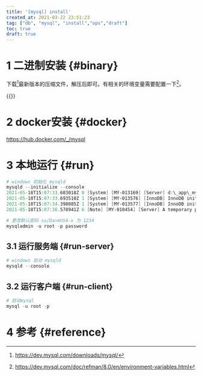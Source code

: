 ```yaml
---
title: '[mysql] install'
created_at: 2021-03-22 23:51:23
tag: ["db", "mysql", "install","ops","draft"]
toc: true
draft: true
---
```


# 1 二进制安装 {#binary}

下载[^mysql-download]最新版本的压缩文件，解压后即可。有相关的环境变量需要配置一下[^mysql-env]。

{{<highlight-file path="my.ini" lang="ini">}}

# 2 docker安装 {#docker}

<https://hub.docker.com/_/mysql>

# 3 本地运行 {#run}


```ps1
# windows 初始化 mysqld
mysqld --initialize --console
2021-05-18T15:07:33.683018Z 0 [System] [MY-013169] [Server] d:\_app\_mysql\bin\mysqld.exe (mysqld 8.0.25) initializing of server in progress as process 20320
2021-05-18T15:07:33.693510Z 1 [System] [MY-013576] [InnoDB] InnoDB initialization has started.
2021-05-18T15:07:34.398085Z 1 [System] [MY-013577] [InnoDB] InnoDB initialization has ended.
2021-05-18T15:07:36.578941Z 6 [Note] [MY-010454] [Server] A temporary password is generated for root@localhost: su/Da>mhS4-o

# 更改默认密码 su/Da>mhS4-o 为 1234
mysqladmin -u root -p password
```

## 3.1 运行服务端 {#run-server}

```ps1
# windows 启动 mysqld
mysqld --console
```

## 3.2 运行客户端 {#run-client}

```ps1
# 启动mysql
mysql -u root -p
```

# 4 参考 {#reference}

[^mysql-download]:<https://dev.mysql.com/downloads/mysql/>
[^mysql-env]:<https://dev.mysql.com/doc/refman/8.0/en/environment-variables.html>
